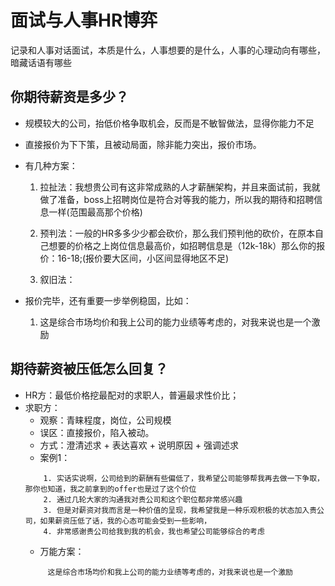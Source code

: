 # 面试与人事HR博弈
记录和人事对话面试，本质是什么，人事想要的是什么，人事的心理动向有哪些，暗藏话语有哪些


## 你期待薪资是多少？
* 规模较大的公司，抬低价格争取机会，反而是不敏智做法，显得你能力不足
* 直接报价为下下策，且被动局面，除非能力突出，报价市场。
* 有几种方案：
    1. 拉扯法：我想贵公司有这非常成熟的人才薪酬架构，并且来面试前，我就做了准备，boss上招聘岗位是符合对等我的能力，所以我的期待和招聘信息一样(范围最高那个价格)

    2. 预判法：一般的HR多多少少都会砍价，那么我们预判他的砍价，在原本自己想要的价格之上岗位信息最高价，如招聘信息是（12k-18k）那么你的报价：16-18;(报价要大区间，小区间显得地区不足)

    3. 叙旧法：

* 报价完毕，还有重要一步举例稳固，比如：
    1. 这是综合市场均价和我上公司的能力业绩等考虑的，对我来说也是一个激励


## 期待薪资被压低怎么回复？
* HR方：最低价格挖最配对的求职人，普遍最求性价比；
* 求职方：
    * 观察：青睐程度，岗位，公司规模
    * 误区：直接报价，陷入被动。
    * 方式：澄清述求 + 表达喜欢 + 说明原因 + 强调述求
    * 案例1：
    ```
        1. 实话实说啊，公司给到的薪酬有些偏低了，我希望公司能够帮我再去做一下争取，那你也知道，我之前拿到的offer也是过了这个价位
        2. 通过几轮大家的沟通我对贵公司和这个职位都非常感兴趣
        3. 但是对薪资对我而言是一种价值的呈现，我希望我是一种乐观积极的状态加入贵公司，如果薪资压低了话，我的心态可能会受到一些影响，
        4. 非常感谢贵公司给我到我的机会，我也希望公司能够综合的考虑
    ```
    * 万能方案：
    ```
         这是综合市场均价和我上公司的能力业绩等考虑的，对我来说也是一个激励
    ```
